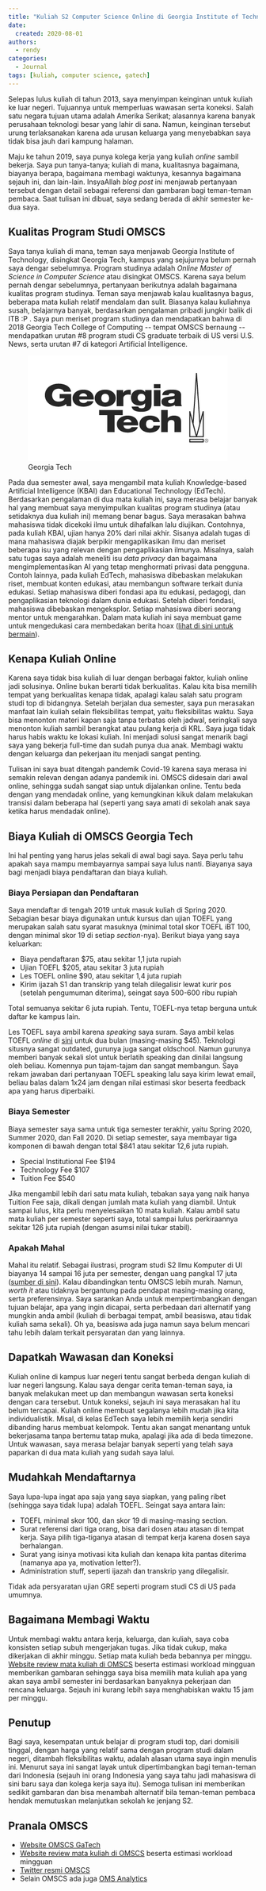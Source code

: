 ```yaml
---
title: "Kuliah S2 Computer Science Online di Georgia Institute of Technology"
date:
  created: 2020-08-01
authors:
  - rendy
categories:
  - Journal
tags: [kuliah, computer science, gatech]
---
```


Selepas lulus kuliah di tahun 2013, saya menyimpan keinginan untuk kuliah ke luar negeri. Tujuannya untuk memperluas wawasan serta koneksi. Salah satu negara tujuan utama adalah Amerika Serikat; alasannya karena banyak perusahaan teknologi besar yang lahir di sana. Namun, keinginan tersebut urung terlaksanakan karena ada urusan keluarga yang menyebabkan saya tidak bisa jauh dari kampung halaman.

<!-- more -->

Maju ke tahun 2019, saya punya kolega kerja yang kuliah _online_ sambil bekerja. Saya pun tanya-tanya; kuliah di mana, kualitasnya bagaimana, biayanya berapa, bagaimana membagi waktunya, kesannya bagaimana sejauh ini, dan lain-lain. InsyaAllah _blog post_ ini menjawab pertanyaan tersebut dengan detail sebagai referensi dan gambaran bagi teman-teman pembaca. Saat tulisan ini dibuat, saya sedang berada di akhir semester ke-dua saya.

## Kualitas Program Studi OMSCS

Saya tanya kuliah di mana, teman saya menjawab Georgia Institute of Technology, disingkat Georgia Tech, kampus yang sejujurnya belum pernah saya dengar sebelumnya. Program studinya adalah _Online Master of Science in Computer Science_ atau disingkat OMSCS. Karena saya belum pernah dengar sebelumnya, pertanyaan berikutnya adalah bagaimana kualitas program studinya. Teman saya menjawab kalau kualitasnya bagus, beberapa mata kuliah relatif mendalam dan sulit. Biasanya kalau kuliahnya susah, belajarnya banyak, berdasarkan pengalaman pribadi jungkir balik di ITB :P . Saya pun meriset program studinya dan mendapatkan bahwa di 2018 Georgia Tech College of Computing -- tempat OMSCS bernaung -- mendapatkan urutan #8 program studi CS graduate terbaik di US versi U.S. News, serta urutan #7 di kategori Artificial Intelligence.

<figure class="third center">
  <img src="/assets/images/20200801_gatech.png">
  <figcaption>Georgia Tech</figcaption>
</figure>

Pada dua semester awal, saya mengambil mata kuliah Knowledge-based Artificial Intelligence (KBAI) dan Educational Technology (EdTech). Berdasarkan pengalaman di dua mata kuliah ini, saya merasa belajar banyak hal yang membuat saya menyimpulkan kualitas program studinya (atau setidaknya dua kuliah ini) memang benar bagus. Saya merasakan bahwa mahasiswa tidak dicekoki ilmu untuk dihafalkan lalu diujikan. Contohnya, pada kuliah KBAI, ujian hanya 20% dari nilai akhir. Sisanya adalah tugas di mana mahasiswa diajak berpikir mengaplikasikan ilmu dan meriset beberapa isu yang relevan dengan pengaplikasian ilmunya. Misalnya, salah satu tugas saya adalah meneliti isu _data privacy_ dan bagaimana mengimplementasikan AI yang tetap menghormati privasi data pengguna. Contoh lainnya, pada kuliah EdTech, mahasiswa dibebaskan melakukan riset, membuat konten edukasi, atau membangun software terkait dunia edukasi. Setiap mahasiswa diberi fondasi apa itu edukasi, pedagogi, dan pengaplikasian teknologi dalam dunia edukasi. Setelah diberi fondasi, mahasiswa dibebaskan mengeksplor. Setiap mahasiswa diberi seorang mentor untuk mengarahkan. Dalam mata kuliah ini saya membuat game untuk mengedukasi cara membedakan berita hoax ([lihat di sini untuk bermain](https://fake-news-detective.vercel.app/)).

## Kenapa Kuliah Online

Karena saya tidak bisa kuliah di luar dengan berbagai faktor, kuliah online jadi solusinya. Online bukan berarti tidak berkualitas. Kalau kita bisa memilih tempat yang berkualitas kenapa tidak, apalagi kalau salah satu program studi top di bidangnya. Setelah berjalan dua semester, saya pun merasakan manfaat lain kuliah selain fleksibilitas tempat, yaitu fleksibilitas waktu. Saya bisa menonton materi kapan saja tanpa terbatas oleh jadwal, seringkali saya menonton kuliah sambil berangkat atau pulang kerja di KRL. Saya juga tidak harus habis waktu ke lokasi kuliah. Ini menjadi solusi sangat menarik bagi saya yang bekerja full-time dan sudah punya dua anak. Membagi waktu dengan keluarga dan pekerjaan itu menjadi sangat penting.

Tulisan ini saya buat ditengah pandemik Covid-19 karena saya merasa ini semakin relevan dengan adanya pandemik ini. OMSCS didesain dari awal online, sehingga sudah sangat siap untuk dijalankan online. Tentu beda dengan yang mendadak online, yang kemungkinan kikuk dalam melakukan transisi dalam beberapa hal (seperti yang saya amati di sekolah anak saya ketika harus mendadak online).

## Biaya Kuliah di OMSCS Georgia Tech

Ini hal penting yang harus jelas sekali di awal bagi saya. Saya perlu tahu apakah saya mampu membayarnya sampai saya lulus nanti. Biayanya saya bagi menjadi biaya pendaftaran dan biaya kuliah.

### Biaya Persiapan dan Pendaftaran

Saya mendaftar di tengah 2019 untuk masuk kuliah di Spring 2020. Sebagian besar biaya digunakan untuk kursus dan ujian TOEFL yang merupakan salah satu syarat masuknya (minimal total skor TOEFL iBT 100, dengan minimal skor 19 di setiap _section_-nya). Berikut biaya yang saya keluarkan:

- Biaya pendaftaran $75, atau sekitar 1,1 juta rupiah
- Ujian TOEFL $205, atau sekitar 3 juta rupiah
- Les TOEFL online $90, atau sekitar 1,4 juta rupiah
- Kirim ijazah S1 dan transkrip yang telah dilegalisir lewat kurir pos (setelah pengumuman diterima), seingat saya 500-600 ribu rupiah

Total semuanya sekitar 6 juta rupiah. Tentu, TOEFL-nya tetap berguna untuk daftar ke kampus lain.

Les TOEFL saya ambil karena _speaking_ saya suram. Saya ambil kelas TOEFL _online_ di [sini](https://onlinetoeflcourse.com/) untuk dua bulan (masing-masing $45). Teknologi situsnya sangat outdated, gurunya juga sangat oldschool. Namun gurunya memberi banyak sekali slot untuk berlatih speaking dan dinilai langsung oleh beliau. Komennya pun tajam-tajam dan sangat membangun. Saya rekam jawaban dari pertanyaan TOEFL speaking lalu saya kirim lewat email, beliau balas dalam 1x24 jam dengan nilai estimasi skor beserta feedback apa yang harus diperbaiki.

### Biaya Semester

Biaya semester saya sama untuk tiga semester terakhir, yaitu Spring 2020, Summer 2020, dan Fall 2020. Di setiap semester, saya membayar tiga komponen di bawah dengan total $841 atau sekitar 12,6 juta rupiah.

- Special Institutional Fee $194
- Technology Fee $107
- Tuition Fee $540

Jika mengambil lebih dari satu mata kuliah, tebakan saya yang naik hanya Tuition Fee saja, dikali dengan jumlah mata kuliah yang diambil. Untuk sampai lulus, kita perlu menyelesaikan 10 mata kuliah. Kalau ambil satu mata kuliah per semester seperti saya, total sampai lulus perkiraannya sekitar 126 juta rupiah (dengan asumsi nilai tukar stabil).

### Apakah Mahal

Mahal itu relatif. Sebagai ilustrasi, program studi S2 Ilmu Komputer di UI biayanya 14 sampai 16 juta per semester, dengan uang pangkal 17 juta ([sumber di sini](https://www.ui.ac.id/pengantar-pendaftaran/biaya-pendidikan.html)). Kalau dibandingkan tentu OMSCS lebih murah. Namun, _worth it_ atau tidaknya bergantung pada pendapat masing-masing orang, serta preferensinya. Saya sarankan Anda untuk mempertimbangkan dengan tujuan belajar, apa yang ingin dicapai, serta perbedaan dari alternatif yang mungkin anda ambil (kuliah di berbagai tempat, ambil beasiswa, atau tidak kuliah sama sekali). Oh ya, beasiswa ada juga namun saya belum mencari tahu lebih dalam terkait persyaratan dan yang lainnya.

## Dapatkah Wawasan dan Koneksi

Kuliah online di kampus luar negeri tentu sangat berbeda dengan kuliah di luar negeri langsung. Kalau saya dengar cerita teman-teman saya, ia banyak melakukan meet up dan membangun wawasan serta koneksi dengan cara tersebut. Untuk koneksi, sejauh ini saya merasakan hal itu belum tercapai. Kuliah online membuat segalanya lebih mudah jika kita individualistik. Misal, di kelas EdTech saya lebih memilih kerja sendiri dibanding harus membuat kelompok. Tentu akan sangat menantang untuk bekerjasama tanpa bertemu tatap muka, apalagi jika ada di beda timezone. Untuk wawasan, saya merasa belajar banyak seperti yang telah saya paparkan di dua mata kuliah yang sudah saya lalui.

## Mudahkah Mendaftarnya

Saya lupa-lupa ingat apa saja yang saya siapkan, yang paling ribet (sehingga saya tidak lupa) adalah TOEFL. Seingat saya antara lain:

- TOEFL minimal skor 100, dan skor 19 di masing-masing section.
- Surat referensi dari tiga orang, bisa dari dosen atau atasan di tempat kerja. Saya pilih tiga-tiganya atasan di tempat kerja karena dosen saya berhalangan.
- Surat yang isinya motivasi kita kuliah dan kenapa kita pantas diterima (namanya apa ya, motivation letter?).
- Administration stuff, seperti ijazah dan transkrip yang dilegalisir.

Tidak ada persyaratan ujian GRE seperti program studi CS di US pada umumnya.

## Bagaimana Membagi Waktu

Untuk membagi waktu antara kerja, keluarga, dan kuliah, saya coba konsisten setiap subuh mengerjakan tugas. Jika tidak cukup, maka dikerjakan di akhir minggu. Setiap mata kuliah beda bebannya per minggu. [Website review mata kuliah di OMSCS](https://omscentral.com/) beserta estimasi workload mingguan memberikan gambaran sehingga saya bisa memilih mata kuliah apa yang akan saya ambil semester ini berdasarkan banyaknya pekerjaan dan rencana keluarga. Sejauh ini kurang lebih saya menghabiskan waktu 15 jam per minggu.

## Penutup

Bagi saya, kesempatan untuk belajar di program studi top, dari domisili tinggal, dengan harga yang relatif sama dengan program studi dalam negeri, ditambah fleksibilitas waktu, adalah alasan utama saya ingin menulis ini. Menurut saya ini sangat layak untuk dipertimbangkan bagi teman-teman dari Indonesia (sejauh ini orang Indonesia yang saya tahu jadi mahasiswa di sini baru saya dan kolega kerja saya itu). Semoga tulisan ini memberikan sedikit gambaran dan bisa menambah alternatif bila teman-teman pembaca hendak memutuskan melanjutkan sekolah ke jenjang S2.

## Pranala OMSCS

- [Website OMSCS GaTech](https://omscs.gatech.edu/explore-oms-cs)
- [Website review mata kuliah di OMSCS](https://omscentral.com/) beserta estimasi workload mingguan
- [Twitter resmi OMSCS](https://twitter.com/gtomscs)
- Selain OMSCS ada juga [OMS Analytics](https://www.gatech.edu/academics/degrees/masters/analytics-online-degree-oms-analytics)
